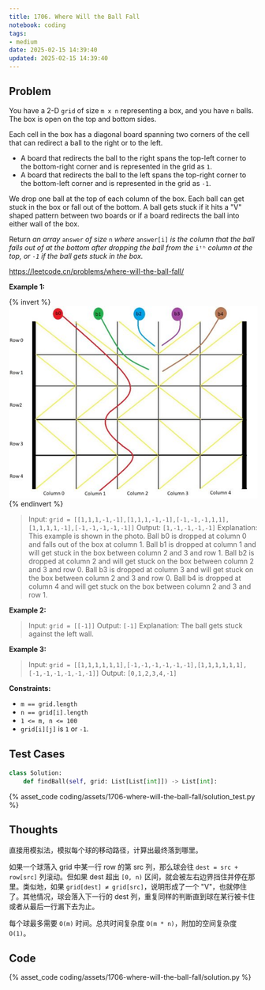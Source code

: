 ```yaml
---
title: 1706. Where Will the Ball Fall
notebook: coding
tags:
- medium
date: 2025-02-15 14:39:40
updated: 2025-02-15 14:39:40
---
```

## Problem

You have a 2-D `grid` of size `m x n` representing a box, and you have `n` balls. The box is open on the top and bottom sides.

Each cell in the box has a diagonal board spanning two corners of the cell that can redirect a ball to the right or to the left.

- A board that redirects the ball to the right spans the top-left corner to the bottom-right corner and is represented in the grid as `1`.
- A board that redirects the ball to the left spans the top-right corner to the bottom-left corner and is represented in the grid as `-1`.

We drop one ball at the top of each column of the box. Each ball can get stuck in the box or fall out of the bottom. A ball gets stuck if it hits a "V" shaped pattern between two boards or if a board redirects the ball into either wall of the box.

Return _an array_ `answer` _of size_ `n` _where_ `answer[i]` _is the column that the ball falls out of at the bottom after dropping the ball from the_ `iᵗʰ` _column at the top, or `-1` _if the ball gets stuck in the box_._

<https://leetcode.cn/problems/where-will-the-ball-fall/>

**Example 1:**

{% invert %}
![case1](assets/1706-where-will-the-ball-fall/case1.jpg)
{% endinvert %}

> Input: `grid = [[1,1,1,-1,-1],[1,1,1,-1,-1],[-1,-1,-1,1,1],[1,1,1,1,-1],[-1,-1,-1,-1,-1]]`
> Output: `[1,-1,-1,-1,-1]`
> Explanation: This example is shown in the photo.
> Ball b0 is dropped at column 0 and falls out of the box at column 1.
> Ball b1 is dropped at column 1 and will get stuck in the box between column 2 and 3 and row 1.
> Ball b2 is dropped at column 2 and will get stuck on the box between column 2 and 3 and row 0.
> Ball b3 is dropped at column 3 and will get stuck on the box between column 2 and 3 and row 0.
> Ball b4 is dropped at column 4 and will get stuck on the box between column 2 and 3 and row 1.

**Example 2:**

> Input: `grid = [[-1]]`
> Output: `[-1]`
> Explanation: The ball gets stuck against the left wall.

**Example 3:**

> Input: `grid = [[1,1,1,1,1,1],[-1,-1,-1,-1,-1,-1],[1,1,1,1,1,1],[-1,-1,-1,-1,-1,-1]]`
> Output: `[0,1,2,3,4,-1]`

**Constraints:**

- `m == grid.length`
- `n == grid[i].length`
- `1 <= m, n <= 100`
- `grid[i][j]` is `1` or `-1`.

## Test Cases

``` python
class Solution:
    def findBall(self, grid: List[List[int]]) -> List[int]:
```

{% asset_code coding/assets/1706-where-will-the-ball-fall/solution_test.py %}

## Thoughts

直接用模拟法，模拟每个球的移动路径，计算出最终落到哪里。

如果一个球落入 grid 中某一行 row 的第 src 列，那么球会往 `dest = src + row[src]` 列滚动。但如果 dest 超出 `[0, n)` 区间，就会被左右边界挡住并停在那里。类似地，如果 `grid[dest] ≠ grid[src]`，说明形成了一个 "V"，也就停住了。其他情况，球会落入下一行的 dest 列，重复同样的判断直到球在某行被卡住或者从最后一行漏下去为止。

每个球最多需要 `O(m)` 时间。总共时间复杂度 `O(m * n)`，附加的空间复杂度 `O(1)`。

## Code

{% asset_code coding/assets/1706-where-will-the-ball-fall/solution.py %}
